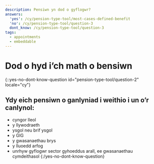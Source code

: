 ```yaml
---
description: Pensiwn yn dod o gyflogwr?
answers:
  'yes': /cy/pension-type-tool/most-cases-defined-benefit
  'no': /cy/pension-type-tool/question-3
  dont_know: /cy/pension-type-tool/question-3
tags:
  - appointments
  - embeddable
---
```


# Dod o hyd i’ch math o bensiwn

{::yes-no-dont-know-question id="pension-type-tool/question-2" locale="cy"}
## Ydy eich pensiwn o ganlyniad i weithio i un o’r canlynol:

* cyngor lleol
* y llywodraeth
* ysgol neu brif ysgol
* y GIG
* y gwasanaethau brys
* y lluoedd arfog
* unrhyw gyflogwr sector gyhoeddus arall, ee gwasanaethau cymdeithasol
{:/yes-no-dont-know-question}
